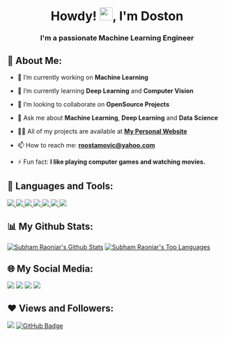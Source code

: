 <h1 align="center">Howdy! <img src="https://raw.githubusercontent.com/MartinHeinz/MartinHeinz/master/wave.gif" width="30px">, I'm Doston</h1>
<h3 align="center">I'm a passionate Machine Learning Engineer</h3>

## 🙋‍ About Me:

- 🔭 I’m currently working on **Machine Learning**

- 🌱 I’m currently learning **Deep Learning** and **Computer Vision**

- 👯 I’m looking to collaborate on **OpenSource Projects**

- 💬 Ask me about **Machine Learning**, **Deep Learning** and **Data Science**

- 👨‍💻 All of my projects are available at **[My Personal Website](https://roostamovic.uz/projects)**

- 📫 How to reach me: **roostamovic@yahoo.com**

- ⚡ Fun fact: **I like playing computer games and watching movies.**

## 🔨 Languages and Tools:

<p align="left"> 
    <a href="https://python.org" target="_blank"> <img src="https://img.icons8.com/color/50/000000/python.png"/> </a> 
    <a href="https://opencv.org" target="_blank"> <img src="https://img.icons8.com/color/50/000000/opencv.png"/> </a> 
    <a href="https://tensorflow.org" target="_blank"> <img src="https://img.icons8.com/color/50/000000/tensorflow.png"/> </a>
    <a href="https://anaconda.com" target="_blank"> <img src="https://img.icons8.com/dusk/50/000000/anaconda.png"/> </a>
    <a href="https://code.visualstudio.com" target="_blank"> <img src="https://img.icons8.com/color/50/000000/visual-studio-code-2019.png"/> </a> 
    <a href="https://jetbrains.com/pycharm" target="_blank"> <img src="https://img.icons8.com/color/50/000000/pycharm.png"/> </a> 
    <a href="https://github.com" target="_blank"> <img src="https://img.icons8.com/ios-filled/50/000000/github.png"/> </a> 
</p>

## 📊 My Github Stats:

  <a href="https://github.com/SubhamRaoniar28/github-readme-stats"><img alt="Subham Raoniar's Github Stats" src="https://github-readme-stats.vercel.app/api?username=roostamovic&show_icons=true&count_private=true&theme=react&hide_border=true&bg_color=0D1117" /></a>
  <a href="https://github.com/SubhamRaoniar28/github-readme-stats"><img alt="Subham Raoniar's Top Languages" src="https://github-readme-stats.vercel.app/api/top-langs/?username=roostamovic&langs_count=8&count_private=true&layout=compact&theme=react&hide_border=true&bg_color=0D1117" /></a>
  <br/>

## 🌐 My Social Media:

<p align="left">

<a href = "https://t.me/roostamovic"><img src="https://img.icons8.com/color/50/000000/telegram-app.png"/></a>
<a href = "https://linkedin.com/in/roostamovic"><img src="https://img.icons8.com/fluent/50/000000/linkedin.png"/></a>
<a href = "https://instagram.com/roostamovic"><img src="https://img.icons8.com/fluent/50/000000/instagram-new.png"/></a>
<a href = "https://twitter.com/roostamovic"><img src="https://img.icons8.com/fluency/50/000000/twitter.png"/></a>
    
</p>

## ❤ Views and Followers:

<a href="https://roostamovic.uz"><img src="https://komarev.com/ghpvc/?username=roostamovic"></a>
<a href="https://github.com/roostamovic?tab=followers"><img src="https://img.shields.io/github/followers/roostamovic?label=Followers&style=social" alt="GitHub Badge"></a>

